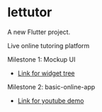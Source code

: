 # lettutor

A new Flutter project.

Live online tutoring platform

Milestone 1: Mockup UI
- [Link for widget tree](https://app.diagrams.net/#G1qHq7zY6ar5UrWbpdZZY0jWP6N7nKVBZX)

Milestone 2: basic-online-app
- [Link for youtube demo](https://youtu.be/nsZ_vKzRwMI)
